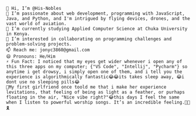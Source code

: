     👋 Hi, I’m @His-Nobles
    👀 I’m passionate about web development, programming with JavaScript, Java, and Python, and I'm intrigued by flying devices, drones, and the vast world of aviation.
    🌱 I’m currently studying Applied Computer Science at Chuka University in Kenya.
    💞️ I’m interested in collaborating on programming challenges and problem-solving projects.
    📫 Reach me: jonyc3860@gmail.com
    😄 Pronouns: He/Him
    ⚡ Fun Fact: I noticed that my eyes get wider whenever i open any of this three apps on my computer; {"VS Code", "Intellij", "Pycharm"} so anytime i get drowsy, i simply open one of them, and i tell you the experience is algorithmically fantastic😂😂its takes sleep away, 😂i dont use no sleeping pills😂 
    🎀My first girlfriend once toold me that i make her experience levitations, that feeling of being as light as a feather, or purhaps floating in the air, "Nice vibe right?"😂this days I feel the same when I listen to powerful worship songs. It’s an incredible feeling.🦅🐤🎗


<!---
His-Nobles/His-Nobles is a ✨ special ✨ repository because its `README.md` (this file) appears on your GitHub profile.
You can click the Preview link to take a look at your changes.
--->
